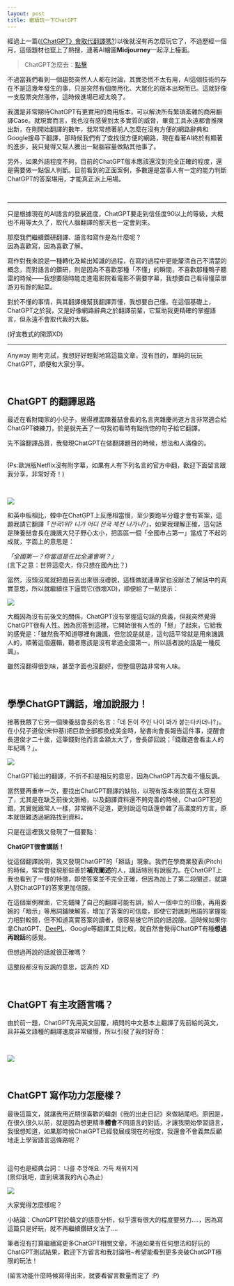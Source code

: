 ```yaml
---
layout: post
title: 繼續玩一下ChatGPT
---
```


經過上一篇([《ChatGPT》會取代翻譯嗎?](https://tzling.com/2022/12/12/ChatGPT_Translation_Work/))以後就沒有再怎麼玩它了，不過歷經一個月，這個題材也竄上了熱搜，連著AI繪圖**Midjourney**一起浮上檯面。

> ChatGPT怎麼去：[點擊](https://chat.openai.com/auth/login)

不過當我們看到一個趨勢突然人人都在討論，其實恐慌不太有用，AI這個技術的存在不是這幾年發生的事，只是突然有個商用化、大眾化的版本出現而已。這就好像一支股票突然漲停，這時候進場已經太晚了。



我還是非常期待ChatGPT有更實用的商用版本，可以解決所有繁瑣紊雜的商用翻譯Case。就現實而言，我也沒有感覺到太多實質的威脅，畢竟工具永遠都會推陳出新，在剛開始翻譯的數年，我常常想著前人怎麼在沒有方便的網路辭典和Google搜尋下翻譯，那時候我們有了查找很方便的網路，現在看著AI終於有顯著的進步，我只覺得又幫人騰出一點腦容量做點其他事了。

另外，如果外語程度不夠，目前的ChatGPT版本應該還沒到完全正確的程度，還是需要做一點個人判斷。目前看到的正面案例，多數還是當事人有一定的能力判斷ChatGPT的答案堪用，才能真正派上用場。

<br/>

---

只是根據現在的AI語言的發展進度，ChatGPT要走到信任度90以上的等級，大概也不用等太久了，取代人腦翻譯的那天也一定會到來。


那麼我們繼續鑽研翻譯、語言和寫作是為什麼呢？<br/>
因為喜歡寫，因為喜歡了解。


寫作對我來說是一種轉化及輸出知識的過程，在寫的過程中更能釐清自己不清楚的概念，而對語言的鑽研，則是因為不喜歡那種「不懂」的瞬間，不喜歡那種鴨子聽雷的時候——我想要隨時能走進電影院看電影不需要字幕，我想要自己看得懂菜單游刃有餘的點菜。

對於不懂的事情，與其翻譯機幫我翻譯弄懂，我想要自己懂。在這個基礎上，ChatGPT之於我，又是好像網路辭典之於翻譯前輩，它幫助我更精確的掌握語言，但永遠不會取代我的大腦。


(好宣教式的開頭XD)

---

Anyway 剛考完試，我想好好輕鬆地寫這篇文章，沒有目的，單純的玩玩ChatGPT，順便和大家分享。

<br/>

## ChatGPT 的翻譯思路

最近在看財閥家的小兒子，覺得裡面陳養喆會長的名言夾雜慶尚道方言非常適合給ChatGPT練練刀，於是就先丟了一句我初看時有點恍惚的句子給它翻譯。


先不論翻譯品質，我發現ChatGPT在做翻譯題目的時候，想法和人滿像的。

<br/> (Ps:歐洲版Netflix沒有附字幕，如果有人有下列名言的官方中翻，歡迎下面留言跟我分享，非常好奇！)

<br/>

![](/assets/img/ChatGPT/cpt1.jpg)<br/>


和英中板相比，韓中在ChatGPT上反應相當慢，至少要跑半分鐘才會有答案，這題我請它翻譯「*전국1위? 니가 어디 전국 체전 나가니?*」，如果我理解正確，這句話是陳養喆會長在譏諷大兒子野心太小，把區區一個「全國市占第一」當成了不起的成就，字面上的意思是：

*「全國第一？你當這是在比全運會啊？」*
<br/>
(言下之意：世界這麼大，你只想在國內比？)


當然，沒頭沒尾就把題目丟出來很沒禮貌，這樣做就連專家也沒辦法了解話中的真實意思，所以就繼續往下逼問它(很壞XD)，順便給了一點提示：

![](/assets/img/ChatGPT/cpt2.jpg)<br/>

大概因為沒有前後文的關係，ChatGPT沒有掌握這句話的真義，但我突然覺得ChatGPT很有人性。因為回答到這裡，它開始很有人性的「掰」了起來，它給我的感覺是：「雖然我不知道哪裡有譏諷，但您說是就是，這句話平常就是用來譏諷人的，順著這個邏輯，聽者應該是沒有拿過全國第一，所以話者說的話是一種反諷」。

雖然沒翻得很到味，甚至字面也沒翻好，但整個思路非常有人味。

<br/>

## 學學ChatGPT講話，增加說服力！

接著我餵了它另一個陳養喆會長的名言：「데 돈이 주인 나이 봐가 붙는다카더나?」。在小兒子道俊(宋仲基)把巨款全部都換成美金時，秘書向會長報告這件事，提醒會長道俊才二十歲，這筆錢對他而言金額太大了，會長卻回說；「錢難道會看主人的年紀嗎？」。


![](/assets/img/ChatGPT/cpt3.jpg)<br/>

ChatGPT給出的翻譯，不折不扣是相反的意思，因為ChatGPT再次看不懂反諷。
<br/>

當然要再重申一次，要找出ChatGPT翻譯的缺陷，以現有版本來說實在太容易了，尤其是在缺乏前後文脈絡，以及翻譯資料還不夠完善的時候，ChatGPT犯的錯，其實就跟常人一樣，非常微不足道，更別說這句話還參雜了高濃度的方言，原本就很難透過網路找到資料。


只是在這裡我又發現了一個要點：

**ChatGPT很會講話！**

從這個翻譯說明，我又發現ChatGPT的「掰話」現象。我們在學商業發表(Pitch)的時候，常常會發現那些善於**補充闡述**的人，講話特別有說服力。在ChatGPT上我也看到了一樣的特徵，即使答案並不完全正確，但因為加上了第二段闡述，就讓人對ChatGPT的答案更加信服。

在這個案例裡面，它先鋪陳了自己的翻譯可能有誤，給人一個中立的印象，再用委婉的「暗示」等用詞鋪陳解答，增加了答案的可信度，即使它對諷刺用語的掌握能力相對較弱，但不知道真實答案的讀者，很容易被它所說的話說服。這時候如果你拿ChatGPT、[DeePL](https://www.deepl.com/translator)、Google等翻譯工具比較，就自然會覺得ChatGPT有種**想過再說話**的感覺。

但想過再說的話就很正確嗎？


這整段都沒有反諷的意思，認真的 XD

<br/>

## ChatGPT 有主攻語言嗎？

由於前一題，ChatGPT先用英文回覆，續問的中文基本上翻譯了先前給的英文，且非英文語種的翻譯速度非常緩慢，所以引發了我的好奇：

<br/>

![](/assets/img/ChatGPT/Chat4.jpg)<br/>


<br/>

## ChatGPT 寫作功力怎麼樣？

最後這篇文，就讓我用近期很喜歡的韓劇《我的出走日記》來做結尾吧。原因是，在很久很久以前，就是因為想更精準**體會**不同語言的對話，才讓我開始學習語言，我很想知道，如果那時候ChatGPT已經發展成現在的程度，我還會不會義無反顧地走上學習語言這條路呢？

<br/>

這句也是經典台詞： 나를 추앙해요. 가득 채워지게 <br/>
(景仰我吧，直到填滿我的內心為止)


![](/assets/img/ChatGPT/chat5.jpg)<br/>


大家覺得怎麼樣呢？

小結論：ChatGPT對於韓文的語意分析，似乎還有很大的程度要努力....，因為寫這篇只是好玩，就不再繼續鑽研文法了....





筆者沒有打算繼續寫更多ChatGPT相關文章，不過如果有任何想法和好玩的ChatGPT測試結果，歡迎下方留言和我討論哦~希望能看到更多突破ChatGPT極限的玩法！


(留言功能什麼時候寫得出來，就要看留言數量而定了 :P)






